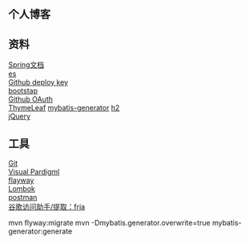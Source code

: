 ## 个人博客


## 资料
[Spring文档](https://spring.io.guides/)  
[es](https://elasticsearch.cn/explore)  
[Github deploy key](https://developer.github.com/v3/guides/managing-deploy-keys/#deploy-keys)  
[bootstap](https://www.bootcss.com/)  
[Github OAuth](https://developer.github.com/apps/building-oauth-apps/creating-an-oauth-app/)  
[ThymeLeaf](https://www.thymeleaf.org/doc/tutorials/3.0/usingthymeleaf.html#iteration)
[mybatis-generator](http://mybatis.org/generator/running/runningWithMaven.html)
[h2](https://h2database.com/html/main.html)  
[jQuery](https://api.jquery.com/)

## 工具
[Git](https://git-scm.com/download)  
[Visual Pardigml](https://www.visual-paradigm.com)  
[flayway](https://flywaydb.org/getstarted/firststeps/maven)  
[Lombok](https://projectlombok.org/setup/maven)    
[postman](chrome-extension://coohjcphdfgbiolnekdpbcijmhambjff/index.html)  
[谷歌访问助手/提取：frja](https://pan.baidu.com/s/1GX_-eJv4lTGieNXujgOogA)

mvn flyway:migrate
mvn -Dmybatis.generator.overwrite=true mybatis-generator:generate